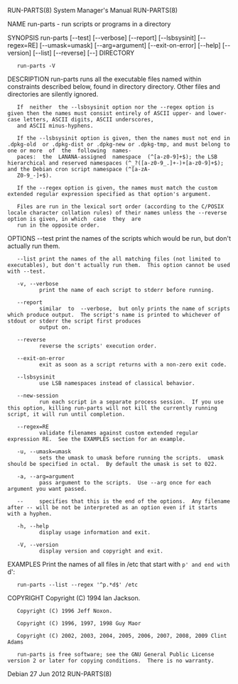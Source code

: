RUN-PARTS(8)                                                                     System Manager's Manual                                                                     RUN-PARTS(8)

NAME
       run-parts - run scripts or programs in a directory

SYNOPSIS
       run-parts [--test] [--verbose] [--report] [--lsbsysinit] [--regex=RE] [--umask=umask] [--arg=argument] [--exit-on-error] [--help] [--version] [--list] [--reverse] [--] DIRECTORY

       run-parts -V

DESCRIPTION
       run-parts runs all the executable files named within constraints described below, found in directory directory.  Other files and directories are silently ignored.

       If  neither  the --lsbsysinit option nor the --regex option is given then the names must consist entirely of ASCII upper- and lower-case letters, ASCII digits, ASCII underscores,
       and ASCII minus-hyphens.

       If the --lsbsysinit option is given, then the names must not end in .dpkg-old  or .dpkg-dist or .dpkg-new or .dpkg-tmp, and must belong to one or more  of  the  following  names‐
       paces:  the  LANANA-assigned  namespace  (^[a-z0-9]+$); the LSB hierarchical and reserved namespaces (^_?([a-z0-9_.]+-)+[a-z0-9]+$); and the Debian cron script namespace (^[a-zA-
       Z0-9_-]+$).

       If the --regex option is given, the names must match the custom extended regular expression specified as that option's argument.

       Files are run in the lexical sort order (according to the C/POSIX locale character collation rules) of their names unless the --reverse option is given, in which  case  they  are
       run in the opposite order.

OPTIONS
       --test print the names of the scripts which would be run, but don't actually run them.

       --list print the names of the all matching files (not limited to executables), but don't actually run them.  This option cannot be used with --test.

       -v, --verbose
              print the name of each script to stderr before running.

       --report
              similar  to  --verbose,  but only prints the name of scripts which produce output.  The script's name is printed to whichever of stdout or stderr the script first produces
              output on.

       --reverse
              reverse the scripts' execution order.

       --exit-on-error
              exit as soon as a script returns with a non-zero exit code.

       --lsbsysinit
              use LSB namespaces instead of classical behavior.

       --new-session
              run each script in a separate process session.  If you use this option, killing run-parts will not kill the currently running script, it will run until completion.

       --regex=RE
              validate filenames against custom extended regular expression RE.  See the EXAMPLES section for an example.

       -u, --umask=umask
              sets the umask to umask before running the scripts.  umask should be specified in octal.  By default the umask is set to 022.

       -a, --arg=argument
              pass argument to the scripts.  Use --arg once for each argument you want passed.

       --     specifies that this is the end of the options.  Any filename after -- will be not be interpreted as an option even if it starts with a hyphen.

       -h, --help
              display usage information and exit.

       -V, --version
              display version and copyright and exit.

EXAMPLES
       Print the names of all files in /etc that start with `p' and end with `d':

       run-parts --list --regex '^p.*d$' /etc

COPYRIGHT
       Copyright (C) 1994 Ian Jackson.

       Copyright (C) 1996 Jeff Noxon.

       Copyright (C) 1996, 1997, 1998 Guy Maor

       Copyright (C) 2002, 2003, 2004, 2005, 2006, 2007, 2008, 2009 Clint Adams

       run-parts is free software; see the GNU General Public License version 2 or later for copying conditions.  There is no warranty.

Debian                                                                                 27 Jun 2012                                                                           RUN-PARTS(8)
